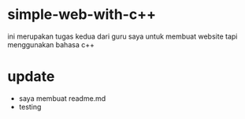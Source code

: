 # simple-web-with-c++
ini merupakan tugas kedua dari guru saya untuk membuat website tapi menggunakan bahasa c++

# update 
- saya membuat readme.md
- testing
